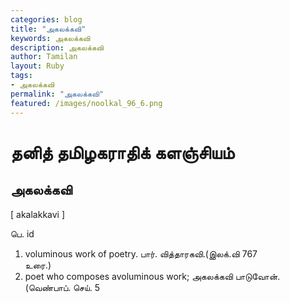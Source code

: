 ```yaml
---  
categories: blog  
title: "அகலக்கவி"
keywords: அகலக்கவி  
description: அகலக்கவி
author: Tamilan  
layout: Ruby  
tags:     
- அகலக்கவி
permalink: "அகலக்கவி"  
featured: /images/noolkal_96_6.png  
--- 
```

# தனித் தமிழகராதிக் களஞ்சியம்
## அகலக்கவி

[ akalakkavi ]  
  
பெ. id  
1. voluminous work of poetry. பார். வித்தாரகவி.(இலக்.வி 767  
உரை.)  
2. poet who composes avoluminous work; அகலக்கவி பாடுவோன். (வெண்பாப். செய். 5